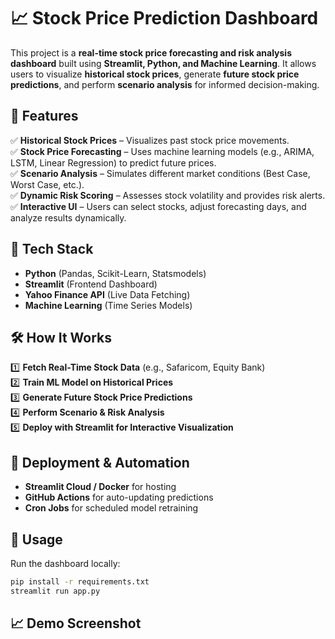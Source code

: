 # **📈 Stock Price Prediction Dashboard**  

This project is a **real-time stock price forecasting and risk analysis dashboard** built using **Streamlit, Python, and Machine Learning**. It allows users to visualize **historical stock prices**, generate **future stock price predictions**, and perform **scenario analysis** for informed decision-making.  

## **🚀 Features**  
✅ **Historical Stock Prices** – Visualizes past stock price movements.  
✅ **Stock Price Forecasting** – Uses machine learning models (e.g., ARIMA, LSTM, Linear Regression) to predict future prices.  
✅ **Scenario Analysis** – Simulates different market conditions (Best Case, Worst Case, etc.).  
✅ **Dynamic Risk Scoring** – Assesses stock volatility and provides risk alerts.  
✅ **Interactive UI** – Users can select stocks, adjust forecasting days, and analyze results dynamically.  

## **🔧 Tech Stack**  
- **Python** (Pandas, Scikit-Learn, Statsmodels)  
- **Streamlit** (Frontend Dashboard)  
- **Yahoo Finance API** (Live Data Fetching)  
- **Machine Learning** (Time Series Models)  

## **🛠 How It Works**  
1️⃣ **Fetch Real-Time Stock Data** (e.g., Safaricom, Equity Bank)  
2️⃣ **Train ML Model on Historical Prices**  
3️⃣ **Generate Future Stock Price Predictions**  
4️⃣ **Perform Scenario & Risk Analysis**  
5️⃣ **Deploy with Streamlit for Interactive Visualization**  

## **🚀 Deployment & Automation**  
- **Streamlit Cloud / Docker** for hosting  
- **GitHub Actions** for auto-updating predictions  
- **Cron Jobs** for scheduled model retraining  

## **📌 Usage**  
Run the dashboard locally:  
```bash
pip install -r requirements.txt
streamlit run app.py
```  

## **📈 Demo Screenshot** 
